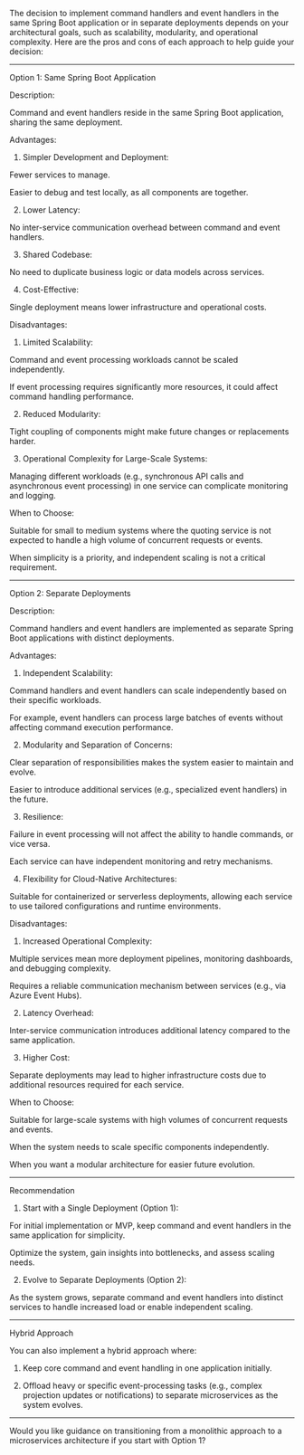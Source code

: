 The decision to implement command handlers and event handlers in the same Spring Boot application or in separate deployments depends on your architectural goals, such as scalability, modularity, and operational complexity. Here are the pros and cons of each approach to help guide your decision:


---

Option 1: Same Spring Boot Application

Description:

Command and event handlers reside in the same Spring Boot application, sharing the same deployment.

Advantages:

1. Simpler Development and Deployment:

Fewer services to manage.

Easier to debug and test locally, as all components are together.



2. Lower Latency:

No inter-service communication overhead between command and event handlers.



3. Shared Codebase:

No need to duplicate business logic or data models across services.



4. Cost-Effective:

Single deployment means lower infrastructure and operational costs.




Disadvantages:

1. Limited Scalability:

Command and event processing workloads cannot be scaled independently.

If event processing requires significantly more resources, it could affect command handling performance.



2. Reduced Modularity:

Tight coupling of components might make future changes or replacements harder.



3. Operational Complexity for Large-Scale Systems:

Managing different workloads (e.g., synchronous API calls and asynchronous event processing) in one service can complicate monitoring and logging.




When to Choose:

Suitable for small to medium systems where the quoting service is not expected to handle a high volume of concurrent requests or events.

When simplicity is a priority, and independent scaling is not a critical requirement.



---

Option 2: Separate Deployments

Description:

Command handlers and event handlers are implemented as separate Spring Boot applications with distinct deployments.

Advantages:

1. Independent Scalability:

Command handlers and event handlers can scale independently based on their specific workloads.

For example, event handlers can process large batches of events without affecting command execution performance.



2. Modularity and Separation of Concerns:

Clear separation of responsibilities makes the system easier to maintain and evolve.

Easier to introduce additional services (e.g., specialized event handlers) in the future.



3. Resilience:

Failure in event processing will not affect the ability to handle commands, or vice versa.

Each service can have independent monitoring and retry mechanisms.



4. Flexibility for Cloud-Native Architectures:

Suitable for containerized or serverless deployments, allowing each service to use tailored configurations and runtime environments.




Disadvantages:

1. Increased Operational Complexity:

Multiple services mean more deployment pipelines, monitoring dashboards, and debugging complexity.

Requires a reliable communication mechanism between services (e.g., via Azure Event Hubs).



2. Latency Overhead:

Inter-service communication introduces additional latency compared to the same application.



3. Higher Cost:

Separate deployments may lead to higher infrastructure costs due to additional resources required for each service.




When to Choose:

Suitable for large-scale systems with high volumes of concurrent requests and events.

When the system needs to scale specific components independently.

When you want a modular architecture for easier future evolution.



---

Recommendation

1. Start with a Single Deployment (Option 1):

For initial implementation or MVP, keep command and event handlers in the same application for simplicity.

Optimize the system, gain insights into bottlenecks, and assess scaling needs.



2. Evolve to Separate Deployments (Option 2):

As the system grows, separate command and event handlers into distinct services to handle increased load or enable independent scaling.





---

Hybrid Approach

You can also implement a hybrid approach where:

1. Keep core command and event handling in one application initially.


2. Offload heavy or specific event-processing tasks (e.g., complex projection updates or notifications) to separate microservices as the system evolves.




---

Would you like guidance on transitioning from a monolithic approach to a microservices architecture if you start with Option 1?

